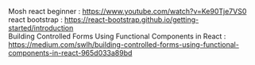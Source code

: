 Mosh react beginner : https://www.youtube.com/watch?v=Ke90Tje7VS0 <br />
react bootstrap     : https://react-bootstrap.github.io/getting-started/introduction <br />
Building Controlled Forms Using Functional Components in React : https://medium.com/swlh/building-controlled-forms-using-functional-components-in-react-965d033a89bd <br/>

